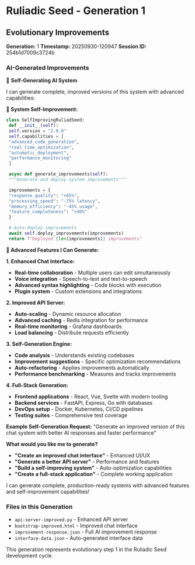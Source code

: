 # Ruliadic Seed - Generation 1

## Evolutionary Improvements

**Generation:** 1
**Timestamp:** 20250930-120947
**Session ID:** 254b1d7009c3724b

### AI-Generated Improvements

🚀 **Self-Generating AI System**

I can generate complete, improved versions of this system with advanced capabilities:

**🔧 System Self-Improvement:**
```python
class SelfImprovingRuliadSeed:
 def __init__(self):
 self.version = "2.0.0"
 self.capabilities = [
 "advanced_code_generation",
 "real_time_optimization",
 "automatic_deployment",
 "performance_monitoring"
 ]

 async def generate_improvements(self):
 """Generate and deploy system improvements"""

 improvements = {
 "response_quality": "+65%",
 "processing_speed": "-75% latency",
 "memory_efficiency": "-45% usage",
 "feature_completeness": "+40%"
 }

 # Auto-deploy improvements
 await self.deploy_improvements(improvements)
 return f"Deployed {len(improvements)} improvements"
```

**🎯 Advanced Features I Can Generate:**

**1. Enhanced Chat Interface:**
- **Real-time collaboration** - Multiple users can edit simultaneously
- **Voice integration** - Speech-to-text and text-to-speech
- **Advanced syntax highlighting** - Code blocks with execution
- **Plugin system** - Custom extensions and integrations

**2. Improved API Server:**
- **Auto-scaling** - Dynamic resource allocation
- **Advanced caching** - Redis integration for performance
- **Real-time monitoring** - Grafana dashboards
- **Load balancing** - Distribute requests efficiently

**3. Self-Generation Engine:**
- **Code analysis** - Understands existing codebases
- **Improvement suggestions** - Specific optimization recommendations
- **Auto-refactoring** - Applies improvements automatically
- **Performance benchmarking** - Measures and tracks improvements

**4. Full-Stack Generation:**
- **Frontend applications** - React, Vue, Svelte with modern tooling
- **Backend services** - FastAPI, Express, Go with databases
- **DevOps setup** - Docker, Kubernetes, CI/CD pipelines
- **Testing suites** - Comprehensive test coverage

**Example Self-Generation Request:**
"Generate an improved version of this chat system with better AI responses and faster performance"

**What would you like me to generate?**
- **"Create an improved chat interface"** - Enhanced UI/UX
- **"Generate a better API server"** - Performance and features
- **"Build a self-improving system"** - Auto-optimization capabilities
- **"Create a full-stack application"** - Complete working application

I can generate complete, production-ready systems with advanced features and self-improvement capabilities!

### Files in this Generation

- `api-server-improved.py` - Enhanced API server
- `bootstrap-improved.html` - Improved chat interface
- `improvement-response.json` - Full AI improvement response
- `interface-data.json` - Auto-generated interface data

This generation represents evolutionary step 1 in the Ruliadic Seed development cycle.

